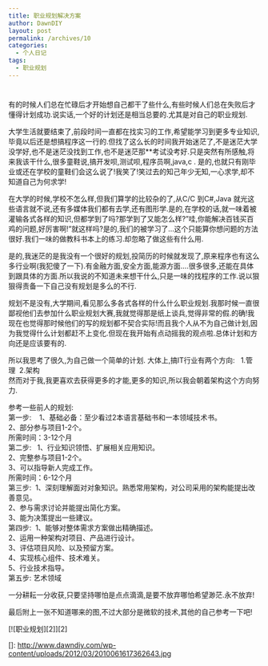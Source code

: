 ```yaml
---
title: 职业规划解决方案
author: DawnDIY
layout: post
permalink: /archives/10
categories:
  - 个人日记
tags:
  - 职业规划
---
```

# 

有的时候人们总在忙碌后才开始想自己都干了些什么,有些时候人们总在失败后才懂得计划成功.说实话,一个好的计划还是相当总要的.尤其是对自己的职业规划.

大学生活就要结束了,前段时间一直都在找实习的工作,希望能学习到更多专业知识,毕竟以后还是想搞程序这一行的.但找了这么长的时间我开始迷茫了,不是迷茫大学没学好,也不是迷茫没找到工作,也不是迷茫那**考试没考好.只是突然有所感触,将来我该干什么,很多童鞋说,搞开发呗,测试呗,程序员啊,java,c . 是的,也就只有刚毕业或还在学校的童鞋们会这么说了!我笑了!笑过去的知己年少无知,一心求学,却不知道自己为何求学!

在大学的时候,学校不怎么样,但我们算学的比较杂的了,从C/C 到C#,Java 就光这些语言就不说,还有多媒体我们都有去学,还有图形学.是的,在学校的话,就一味着被灌输各式各样的知识,但都学到了吗?那学到了又能怎么样?”哇,你能解决百钱买百鸡的问题,好厉害啊!”就这样吗?是的,我们的被学习了…这个只能算你想问题的方法很好.我们一味的做教科书本上的练习.却忽略了做这些有什么用.



是的,我迷茫的是我没有一个很好的规划,投简历的时候就发现了,原来程序也有这么多行业啊(我犯傻了一下).有金融方面,安全方面,能源方面….很多很多,还能在具体到跟具体的方面.所以我说的不知道未来想干什么,只是一味的找程序的工作.说以狠狠得责备一下自己没有规划是多么的不行.

规划不是没有,大学期间,看见那么多各式各样的什么什么职业规划.我那时候一直很鄙视他们去参加什么职业规划大赛,我就觉得那是纸上谈兵,觉得非常的假.的确!我现在也觉得那时候他们的写的规划都不契合实际!而且我个人从不为自己做计划,因为我觉得什么计划都赶不上变化.但现在我开始有点动摇我的观点啦.总体计划和方向还是应该要有的.

所以我思考了很久,为自己做一个简单的计划. 大体上,搞IT行业有两个方向:   1.管理  2.架构  
然而对于我,我更喜欢去获得更多的才能,更多的知识,所以我会朝着架构这个方向努力.

参考一些前人的规划:  
第一步:    1、基础必备：至少看过2本语言基础书和一本领域技术书。  
2、部分参与项目1-2个。  
所需时间：3-12个月  
第二步:   1、行业知识领悟、扩展相关应用知识。  
2、完整参与项目1-2个。  
3、可以指导新人完成工作。  
所需时间：6-12个月  
第三步:  1、深刻理解面对对象知识。熟悉常用架构，对公司采用的架构能提出改善意见。  
2、参与需求讨论并能提出简化方案。  
3、能为决策提出一些建议。  
第四步:  1、能够对整体需求方案做出精确描述。  
2、运用一种架构对项目、产品进行设计。  
3、评估项目风险、以及预留方案。  
4、实现核心组件、技术难关。  
5、行业技术指导。  
第五步: 艺术领域

一分耕耘一分收获,只要坚持哪怕是点点滴滴,是要不放弃哪怕希望渺茫.永不放弃!

最后附上一张不知道哪来的图,不过大部分是微软的技术,其他的自己参考一下吧!

[![职业规划][2]][2]

 []: http://www.dawndiy.com/wp-content/uploads/2012/03/2010061617362643.jpg